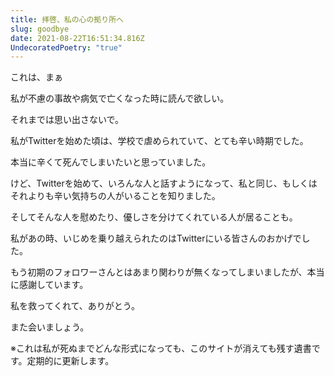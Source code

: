 ```yaml
---
title: 拝啓、私の心の拠り所へ
slug: goodbye
date: 2021-08-22T16:51:34.816Z
UndecoratedPoetry: "true"
---
```

これは、まぁ

私が不慮の事故や病気で亡くなった時に読んで欲しい。

それまでは思い出さないで。






























私がTwitterを始めた頃は、学校で虐められていて、とても辛い時期でした。

本当に辛くて死んでしまいたいと思っていました。

けど、Twitterを始めて、いろんな人と話すようになって、私と同じ、もしくはそれよりも辛い気持ちの人がいることを知りました。

そしてそんな人を慰めたり、優しさを分けてくれている人が居ることも。

私があの時、いじめを乗り越えられたのはTwitterにいる皆さんのおかげでした。

もう初期のフォロワーさんとはあまり関わりが無くなってしまいましたが、本当に感謝しています。

私を救ってくれて、ありがとう。

また会いましょう。

※これは私が死ぬまでどんな形式になっても、このサイトが消えても残す遺書です。定期的に更新します。
